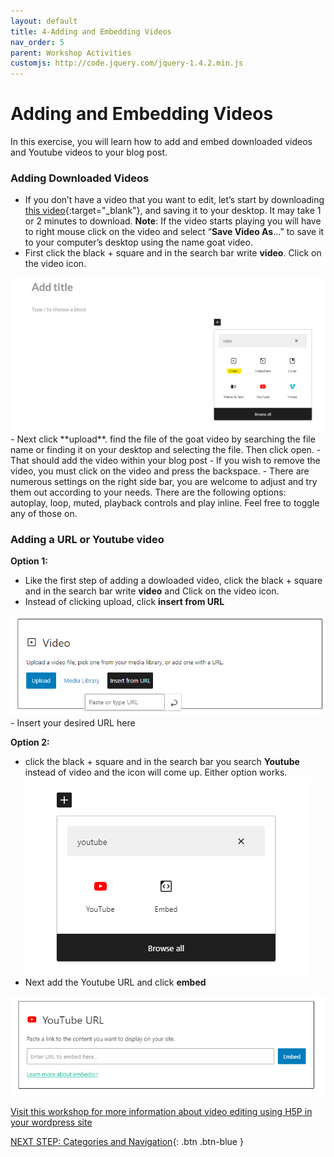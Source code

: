 ```yaml
---
layout: default
title: 4-Adding and Embedding Videos
nav_order: 5
parent: Workshop Activities
customjs: http://code.jquery.com/jquery-1.4.2.min.js
---
```

# Adding and Embedding Videos

In this exercise, you will learn how to add and embed downloaded videos and Youtube videos to your blog post. 

### Adding Downloaded Videos
-  If you don’t have a video that you want to edit, let’s start by downloading [this video](http://bit.ly/dsc-goat-video){:target="_blank"}, and saving it to your desktop. It may take 1 or 2 minutes to download. **Note**: If the video starts playing you will have to right mouse click on the video and select “**Save Video As**…” to save it to your computer’s desktop using the name goat video.
-   First click the black + square and in the search bar write **video**. Click on the video icon.
  <img src="images//video1-blog.png" alt="Video icon"> 
-    Next click **upload**. find the file of the goat video by searching the file name or finding it on your desktop and selecting the file. Then click open.
-  That should add the video within your blog post
-   If you wish to remove the video, you must click on the video and press the backspace.
-  There are numerous settings on the right side bar, you are welcome to adjust and try them out according to your needs. There are the following options: autoplay, loop, muted, playback controls and play inline. Feel free to toggle any of those on. 

### Adding a URL or Youtube video
**Option 1:**
- Like the first step of adding a dowloaded video, click the black + square and in the search bar write **video** and Click on the video icon.
- Instead of clicking upload, click **insert from URL**
<img src="images//url-blog.png" alt="Insert URL icon"> 
- Insert your desired URL here
  
**Option 2:**
- click the black + square and in the search bar you search **Youtube** instead of video and the icon will come up. Either option works.
  <img src="images//youtube-blog1.png" alt="Youtube icon"> 
- Next add the Youtube URL and click **embed**
 <img src="images//youtube-blog.png" alt="Youtube Embed icon"> 

[Visit this workshop for more information about video editing using H5P in your wordpress site](https://uviclibraries.github.io/video-editing/h5p.htm)

[NEXT STEP: Categories and Navigation](categories-navigation.html){: .btn .btn-blue }
